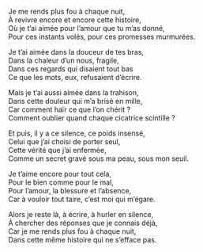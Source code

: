 Je me rends plus fou à chaque nuit,  
À revivre encore et encore cette histoire,  
Où je t’ai aimée pour l’amour que tu m’as donné,  
Pour ces instants volés, pour ces promesses murmurées.

Je t’ai aimée dans la douceur de tes bras,  
Dans la chaleur d’un nous, fragile,  
Dans ces regards qui disaient tout bas  
Ce que les mots, eux, refusaient d’écrire.

Mais je t’ai aussi aimée dans la trahison,  
Dans cette douleur qui m’a brisé en mille,  
Car comment haïr ce que l’on chérit ?  
Comment oublier quand chaque cicatrice scintille ?

Et puis, il y a ce silence, ce poids insensé,  
Celui que j’ai choisi de porter seul,  
Cette vérité que j’ai enfermée,  
Comme un secret gravé sous ma peau, sous mon seuil.

Je t’aime encore pour tout cela,  
Pour le bien comme pour le mal,  
Pour l’amour, la blessure et l’absence,  
Car à vouloir tout taire, c’est moi qui m’égare.

Alors je reste là, à écrire, à hurler en silence,  
À chercher des réponses que je connais déjà,  
Car je me rends plus fou à chaque nuit,  
Dans cette même histoire qui ne s’efface pas.